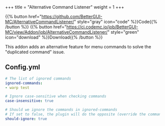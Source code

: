 +++
title = "Alternative Command Listener"
weight = 1
+++

{{% button href="https://github.com/BetterGUI-MC/AlternativeCommandListener/" style="gray" icon="code" %}}Code{{% /button %}} {{% button href="https://ci.codemc.io/job/BetterGUI-MC/view/Addon/job/AlternativeCommandListener/" style="green" icon="download" %}}Download{{% /button %}}

This addon adds an alternative feature for menu commands to solve the "duplicated command" issue.

## Config.yml

```yaml
# The list of ignored commands
ignored-commands:
- warp test

# Ignore case-sensitive when checking commands
case-insensitive: true

# Should we ignore the commands in ignored-commands
# If set to false, the plugin will do the opposite (override the commands in ignored-commands)
should-ignore: true
```
